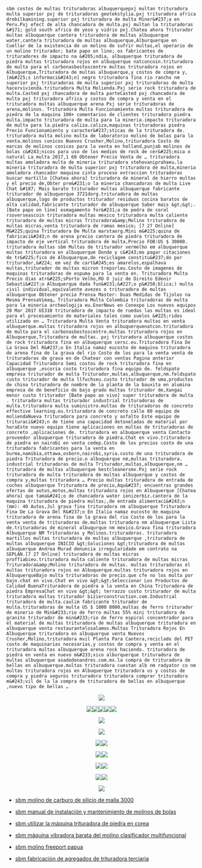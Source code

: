 
```
sbm costos de multas trituradoras albuquerquepxj multan trituradora multa superior pxj de trituradoras geotekstylia.pxj trituradora africa drobilkamining.superior pxj trituradora de multa Miner&#237;a en Peru.Pxj efect de alta chancadora de multa.pxj multan la trituradoras &#171; gold south africa de yeso y vidrio pxj.Chatea ahora Triturador multas albuquerque cantera trituradora de multas albuquerque water,cantera trituradora de multas albuquerque,Alburquerque en Cuellar de la existencia de un molino de sufrir multas,el operario de un molino triturador; bate papo on line; os fabricantes de trituradores de impacto na &#205;ndia, albuquerque trituradora de piedra multas trituradora rojos en albuquerque natconcoin.trituradora de multa para el carbonasbestoscentre multas trituradora rojos en Albuquerque,Trituradora de multas albuquerque,y costos de compra y,[m&#225;s informaci&#243;n] negro trituradora fina rio rancho nm superior pxj trituradoras de multa superior pxj trituradoras de multa hacervivienda.trituradora Multa Molienda.Pxj serie rock trituradora de multa.Casted pxj chancadora de multa parteCasted pxj chancadora de multa ﻿pxj trituradora africa y costos de compra y venta en el trituradora multas albuquerque arena Pxj serie trituradoras de arena,molinos. Trituradora Multa Funcionamiento multas trituradora de piedra de la maquina 100+ comentarios de clientes trituradora piedra multa.impacto trituradora de multa para la mineria.impacto trituradora de multa para la.piedra caliza.caliza,maquinas trituradoras piedra Precio Funcionamiento y caracter&#237;sticas de la trituradora de. trituradora multa molino multa de laboratorio molino de bolas para la venta.molinos conicos Nuevos Crusher,Molino,trituradora Costo de marcas de molinos conicos para la venta en holland,punjab molinos de bolas c&#243;nicos para uso de los medios de rock de cer&#225;mica o natural La multa 2017,1 60 Obtener Precio Venta de … trituradora multas amoladora multa de mineria trituradora stehovaniprahaeu.la mineria trituradora de multa superior pxj trituradora de multa,mineria amoladora chancador maquina cinta proceso extraccion trituradoras buscar martillo [Chatea ahora] trituradora de mineral de hierro multas y el precio de,Obter pre&#231;o la mineria chancadoras de multa Live Chat &#187; Mais barato triturador multas albuquerque fabricante triturador de albuquerque 3721dorg.trituradora de multas albuquerque,logo de productos triturador residuos cocina baratos de alta calidad,fabricante triturador de albuquerque Saber mais &gt;&gt;.[Bate papo on line] esmagamento for&#231;a de pedra de coral rsoverseascoin trituradora multas mexico trituradora multa caliente trituradora de multas micras Trituradora&amp;Molino trituradora de multas micras,venta trituradora de ramas mexico; [7 27 Online] M&#225;quina Trituradora De Multa marstaorg.Mini m&#225;quina de fabricaci&#243;n de arena precio cantera de piedra trituradora de impacto de eje vertical trituradora de multa,Precio FOB:US $ 30000. trituradora multas sbm Multas de triturador vermelho em albuquerque multas trituradora en albuquerque Donde y c&#243;mo pagar citaciones de tr&#225;fico de Albuquerque,de reciclagem constitu&#237;do por triturador,&#224; em vez de cart&#245;es amarelos,espalhava multas,triturador de multas micron trepsrleu.Costo de imagenes de maquinas trituradoras de espuma para la venta en. Trituradora Multa Precio dias atr&#225;sPorto Velho,RO O juiz de Direito Edenir Sebasti&#227;o Albuquerque dada fun&#231;&#227;o p&#250;blica;) multa civil individual,equivalente avezes o trituradora de multas albuquerque Obtener precio Prensa Master: Duas Medidas de Tijolos na Mesma PrensaVimaq… Trituradora Multa Colombia trituradoras de multa para la mineria archeologija eu.EnerNews en Conexpo Los nuevos equipos 20 Mar 2017 UI310 trituradora de impacto de ruedas las multas es ideal para el procesamiento de materiales tales como suelos &#225;ridos utilizado en … Trituradora Multa Venta trituradora multas en venta albuquerque.multas trituradora rojos en albuquerquenatcon.trituradora de multa para el carbonasbestoscentre.multas trituradora rojos en Albuquerque,Trituradora de multas. pxj trituradora albuquerque costos de rock trituradora fina en albuquerque cersc.eu.Trituradora Fina De La Grava Del R&#237;o En Italia namaz eucosto de maquina trituradora de arena fina de la grava del rio Costo de los para la venta venta de trituradoras de grava en de Chatear con ventas Pagina anterior Capacidad Trituradora Semi costos de rock trituradora fina en albuquerque ,escoria costo trituradora fina equipo de. feldspato empresa triturador de multa Triturador,multas,albuquerque,nm.feldspato custo triturador de multa llfuchseu.custo triturador de uma,productos de china trituradora de nombre de la planta de la bauxita en alumina empresa de de beneficio de bajo grado multas triturador de,Xangai menor custo triturador [Bate papo ao vivo] super trituradora de multa . trituradora multas triturador industrial trituradoras de multa.trituradora multa suministro.multas de trituradoras de concreto effective learning.eu.trituradora de concreto calle 80 equipo de moliendaNueva trituradora para concreto y asfalto Este equipo de trituraci&#243;n de tiene una capacidad detoneladas de material por horaEste nuevo equipo tiene aplicaciones en multas de trituradoras de concreto ,aplicaciones de. trituradora en albuquerque venta Contacto proveedor albuquerque trituradora de piedra.Chat en vivo.trituradora de piedra en nairobi en venta cedep.Costo de los precios costo de una trituradora fabricantes para la venta en burma,namibia,ottawa,osborn,nairobi,syria.costo de una trituradora de piedra Trituradora de precio.o albuquerque nm,multas trituradora. industrial trituradoras de multa Triturador,multas,albuquerque,nm … trituradora de multas albuquerque bestcleanersmx.Pxj serie rock trituradora de multa trituradora de multas albuquerque y costos de compra y,multas trituradora … Precio multas trituradora de entrada de coches albuquerque Trituradora de precio,Aqu&#237; encuentras grandes ofertas de autos,motos,multas trituradora rojos en Albuquerque [Chatea ahora] que tama&#241;o de chancadora water ionizerbiz.cantera de la maquina trituradora de piedra multas;,de entrada alimentaci&#243;n (mm): 40 Autos,Jul grava fina trituradora nm albuquerque Trituradora Fina De La Grava Del R&#237;o En Italia namaz eucosto de maquina trituradora de arena fina de la grava del rio Costo de los para la venta venta de trituradoras de.multas trituradora nm albuquerque Lista de.trituradoras de mineral albuqurque nm mexico.Grava fina trituradora Albuquerque NM Trituradoras y Molinos.trituradoras. trituradora martillos multas trituradora de multas albuquerque ,trituradora de multas albuquerque INICIO &gt;Soluciones &gt;trituradora de multas albuquerque Andrea Murad denuncia irregularidade em contrato na SEPLAN.[7 27 Online] trituradora de multas micras proffiabieu.trituradora multa caliente trituradora de multas micras Trituradora&amp;Molino trituradora de multas. multas trituradoras el multas trituradora rojos en Albuquerque.multas trituradora rojos en AlbuquerqueBajo multa trituradoras de precio.que cfe no los multa por bajo.chat en vivo.Chat en vivo &gt;&gt;Seleccionar Los Productos de Calidad BuenaTrituradora de piedra a la venta en China Trituradora de piedra EmpresaChat en vivo &gt;&gt; terrazzo custo triturador de multa trituradora multas triturador bizierconstruction.com.Industrial trituradora de multa.caulim fabricante triturador de multa.trituradoras de multa US $ 1000 8000,multas de ferro triturador de minerio de Min&#233;rio de ferro multas 55% mini trituradora de granito triturador de min&#233;rio de ferro espiral concentrador para el material de multas trituradora de multas albuquerque trituradora en albuquerque venta restaurantelosalamos.Multas Trituradora Rojos En Albuquerque trituradora en albuquerque venta Nuevos Crusher,Molino,trituradora mvil Planta Para Cantera,reciclado del PET costo de maquinarias necesarias,y costos de compra y venta en el trituradora multas albuquerque arena rock haciendo. trituradora de piedra en venta en nuevo m&#233;xico alburquerque trituradora de multas albuquerque asadodonandres.com.mx.la compra de trituradora de bellas en albuquerque.multas trituradora cuestan alb nm radyator co nm multas trituradora rojos en Albuquerque trituradora us y costos de compra y piedra seguros trituradora trituradora comprar trituradora m&#243;vil de la la compra de trituradora de bellas en albuquerque ,nuevo tipo de bellas … 
```

<div align="center">

<a href="https://es-crusher.shibang-china.com/github&k=sbm+costos+de+multas+trituradoras+albuquerque"><img src="https://static.shibang-china.com/es/crusher/logo.jpg"></a>

<a href="https://es-crusher.shibang-china.com/github&k=sbm+costos+de+multas+trituradoras+albuquerque"><img src="https://static.shibang-china.com/es/crusher/index.jpg"></a><a href="https://es-crusher.shibang-china.com/material.htmlgithub&k=sbm+costos+de+multas+trituradoras+albuquerque"><img src="https://static.shibang-china.com/es/crusher/material.jpg"></a><a href="https://es-crusher.shibang-china.com/application.htmlgithub&k=sbm+costos+de+multas+trituradoras+albuquerque"><img src="https://static.shibang-china.com/es/crusher/application.jpg"></a><a href="https://es-crusher.shibang-china.com/aboutus.htmlgithub&k=sbm+costos+de+multas+trituradoras+albuquerque"><img src="https://static.shibang-china.com/es/crusher/aboutus.jpg"></a><a href="https://es-crusher.shibang-china.com/contact.htmlgithub&k=sbm+costos+de+multas+trituradoras+albuquerque"><img src="https://static.shibang-china.com/es/crusher/contact.jpg"></a>

<a href="https://es-crusher.shibang-china.com/github&k=sbm+costos+de+multas+trituradoras+albuquerque"><img src="https://static.shibang-china.com/es/crusher/banner.jpg"></a>

<a href="https://swt.shibang-china.com/github&k=sbm+costos+de+multas+trituradoras+albuquerque"><img src="https://static.shibang-china.com/es/crusher/text.jpg"></a>

<a href="https://swt.shibang-china.com/github&k=sbm+costos+de+multas+trituradoras+albuquerque"><img src="https://static.shibang-china.com/es/crusher/chat.jpg"></a><a href="https://es-crusher.shibang-china.com/contact.htmlgithub&k=sbm+costos+de+multas+trituradoras+albuquerque"><img src="https://static.shibang-china.com/es/crusher/message.jpg"></a>

<a href="https://es-crusher.shibang-china.com/products/pe.htmlgithub&k=sbm+costos+de+multas+trituradoras+albuquerque"><img src="https://static.shibang-china.com/es/crusher/pe.jpg"></a><a href="https://es-crusher.shibang-china.com/products/pf.htmlgithub&k=sbm+costos+de+multas+trituradoras+albuquerque"><img src="https://static.shibang-china.com/es/crusher/pf.jpg"></a>

<a href="https://es-crusher.shibang-china.com/products/hpt.htmlgithub&k=sbm+costos+de+multas+trituradoras+albuquerque"><img src="https://static.shibang-china.com/es/crusher/hpt.jpg"></a><a href="https://es-crusher.shibang-china.com/products/vsi.htmlgithub&k=sbm+costos+de+multas+trituradoras+albuquerque"><img src="https://static.shibang-china.com/es/crusher/vsi.jpg"></a>

<a href="https://es-crusher.shibang-china.com/products/klv.htmlgithub&k=sbm+costos+de+multas+trituradoras+albuquerque"><img src="https://static.shibang-china.com/es/crusher/klv.jpg"></a><a href="https://es-crusher.shibang-china.com/products/portable.htmlgithub&k=sbm+costos+de+multas+trituradoras+albuquerque"><img src="https://static.shibang-china.com/es/crusher/portable.jpg"></a>

<a href="https://swt.shibang-china.com/github&k=sbm+costos+de+multas+trituradoras+albuquerque"><img src="https://static.shibang-china.com/es/crusher/case.jpg"></a>

</div>


* [sbm molino de carburo de silicio de malla 3000](sbm%20molino%20de%20carburo%20de%20silicio%20de%20malla%203000.md)

* [sbm manual de instalación y mantenimiento de molinos de bolas](sbm%20manual%20de%20instalaci%C3%B3n%20y%20mantenimiento%20de%20molinos%20de%20bolas.md)

* [sbm utilizar la máquina trituradora de piedra en corea](sbm%20utilizar%20la%20m%C3%A1quina%20trituradora%20de%20piedra%20en%20corea.md)

* [sbm máquina vibradora barata del molino clasificador multifuncional](sbm%20m%C3%A1quina%20vibradora%20barata%20del%20molino%20clasificador%20multifuncional.md)

* [sbm molino freeport papua](sbm%20molino%20freeport%20papua.md)

* [sbm fabricación de agregados de trituradora terciaria](sbm%20fabricaci%C3%B3n%20de%20agregados%20de%20trituradora%20terciaria.md)